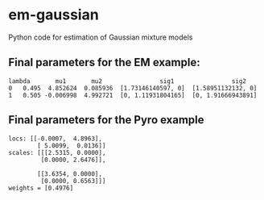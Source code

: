 # em-gaussian
Python code for estimation of Gaussian mixture models


## Final parameters for the EM example:

```
lambda       mu1       mu2                sig1                sig2
0   0.495  4.852624  0.085936  [1.73146140597, 0]  [1.58951132132, 0]
1   0.505 -0.006998  4.992721  [0, 1.11931804165]  [0, 1.91666943891]
```

## Final parameters for the Pyro example

```
locs: [[-0.0007,  4.8963],
        [ 5.0099,  0.0136]]
scales: [[[2.5315, 0.0000],
         [0.0000, 2.6476]],

        [[3.6354, 0.0000],
         [0.0000, 0.6563]]]
weights = [0.4976]
```